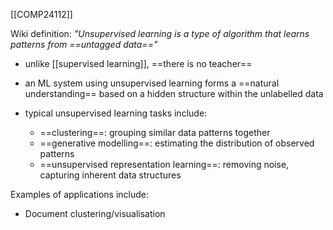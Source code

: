 [[COMP24112]]

Wiki definition:
*"Unsupervised learning is a type of algorithm that learns patterns from ==untagged data=="*

- unlike [[supervised learning]], ==there is no teacher==
- an ML system using unsupervised learning forms a ==natural understanding== based on a hidden structure within the unlabelled data

- typical unsupervised learning tasks include:
	- ==clustering==: grouping similar data patterns together
	- ==generative modelling==: estimating the distribution of observed patterns
	- ==unsupervised representation learning==: removing noise, capturing inherent data structures

Examples of applications include:
- Document clustering/visualisation
